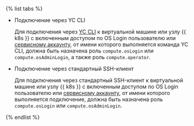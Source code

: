 {% list tabs %}

- Подключение через YC CLI

  Для подключения через [YC CLI](../../cli/quickstart.md) к виртуальной машине или узлу {{ k8s }} с включенным доступом по OS Login пользователю или [сервисному аккаунту](../../iam/concepts/users/service-accounts.md), от имени которого выполняется команда YC CLI, должна быть назначена роль `compute.osLogin` или `compute.osAdminLogin`, а также роль `compute.operator`.

- Подключение через стандартный SSH-клиент

  Для подключения через стандартный SSH-клиент к виртуальной машине или узлу {{ k8s }} с включенным доступом по OS Login пользователю или [сервисному аккаунту](../../iam/concepts/users/service-accounts.md), от имени которого выполняется подключение, должна быть назначена роль `compute.osLogin` или `compute.osAdminLogin`.

{% endlist %}